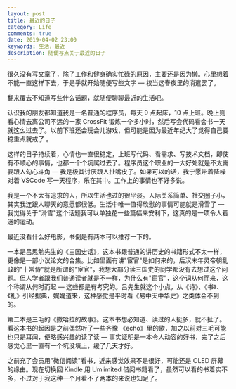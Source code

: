 ```yaml
---
layout: post
title: 最近的日子
category: Life
comments: true
date: 2019-04-02 23:00
keywords: 生活，最近
description: 随便写点关于最近的日子
---
```


很久没有写文章了，除了工作和健身确实忙碌的原因，主要还是因为懒。心里想着不能一直这样下去，于是乎就开始随便写些文字 — 权当这春夜里的消遣罢了。

翻来覆去不知道写些什么话题，就随便聊聊最近的生活吧。

认识我的朋友都知道我是一名普通的程序员，每天 9 点起床，10 点上班。晚上则看心情去离公司不远的一家 CrossFit 锻炼一个多小时，然后写会代码看会书一天就这么过去了。以前下班还会玩会儿游戏，但可能是因为最近年纪大了觉得自己要稳重点就戒了 。

这样的日子持续着，心情也一直很稳定，上班写代码、看需求、写技术文档，即使有不顺心的事情，也都一个个坑爬过去了。程序员这个职业的一大好处就是不太需要跟人勾心斗角 — 我是极其讨厌跟人扯嘴皮子。如果可以的话，我宁愿带着降噪对着 VSCode 写一天程序，乐在其中。工作上的事情也不好多说。

我是一个不太有追求的人，所以生活也过的很平淡。人际关系简单、社交圈子小，其实我连跟人聊天的意愿都很低。生活中唯一值得欣慰的事情可能就是滑雪了 — 我觉得关于"滑雪"这个话题我可以单独花一些篇幅来安利下，这真的是一项令人着迷的运动。

最近没看什么好电影，书倒是有两本可以推荐一下的。

一本是吕思勉先生的《三国史话》，这本书跟普通的讲历史的书籍形式不太一样，更像是一部小议论文的合集。比如里面有讲"宦官"是如何来的，后汉末年灵帝朝乱政的"十常侍"就是所谓的"宦官"，我想大部分读三国史的同学都没有去想过这个问题。但人学者跟我们普通读者就是不一样，为什么有"宦官"，这个词从何而来，这个称谓从何时而起 — 这些都是有考究的。吕先生就这个小点，从《诗》、《书》、《礼》引经据典，娓娓道来，这种感觉是平时看《易中天中华史》之类体会不到的。

第二本是三毛的《撒哈拉的故事》。这本书想必知道、读过的人挺多，就不扯了。看这本书的起因是之前偶然听了一些齐豫 《echo》里的歌，加之以前对三毛可能也只是耳闻，便略感兴趣的读了读 — 事实证明是一本令人动容的好书，完了之后感觉心里一直有一个坑没填上，缓了几天才好。

之前充了会员用"微信阅读"看书，近来感觉效果不是很好，可能还是 OLED 屏幕的缘由。现在切换回 Kindle 用 Umlimited 借阅书籍看了，虽然可以看的书着实不多，不过对于我这种一个月看不了两本的来说也知足了。
